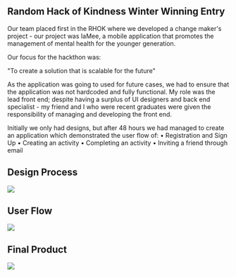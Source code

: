 ## Random Hack of Kindness Winter Winning Entry 

Our team placed first in the RHOK where we developed a change maker's project - our project was IaMee, a mobile application that promotes the management of mental health for the younger generation. 

Our focus for the hackthon was:

"To create a solution that is scalable for the future"

As the application was going to used for future cases, we had to ensure that the application was not hardcoded and fully functional. My role was the lead front end; despite having a surplus of UI designers and back end specialist - my friend and I who were recent graduates were given the responsibility of managing and developing the front end. 

Initially we only had designs, but after 48 hours we had managed to create an application which demonstrated the user flow of:
• Registration and Sign Up
• Creating an activity
• Completing an activity
• Inviting a friend through email

## Design Process 

<img src="http://i.imgur.com/tl53rYW.png" >

## User Flow 
<img src="http://i.imgur.com/tl53rYW.png">

## Final Product
<img src="http://i.imgur.com/4OICn6o.jpg" > 

